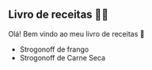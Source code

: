 ## Livro de receitas :man_cook:

Olá! Bem vindo ao meu livro de receitas :wave:

- Strogonoff de frango
- Strogonoff de Carne Seca
